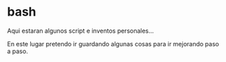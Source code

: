 # bash
Aqui estaran algunos script e inventos personales...

En este lugar pretendo ir guardando algunas cosas para ir mejorando paso a paso.
